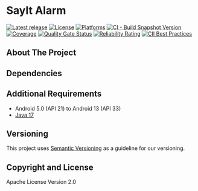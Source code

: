 # SayIt Alarm

[![Latest release](https://raw.githubusercontent.com/bitPogo/repo/main/docs/src/assets/badge-release-latest.svg)](https://github.com/bitPogo/repo/releases)
[![License](https://raw.githubusercontent.com/bitPogo/repo/main/docs/src/assets/badge-license.svg)](https://github.com/bitPogo/repo/blob/main/LICENSE)
[![Platforms](https://raw.githubusercontent.com/bitPogo/repo/main/docs/src/assets/badge-platform-support.svg)](https://github.com/bitPogo/repo/blob/main/docs/src/assets/badge-platform-support.svg)
[![CI - Build Snapshot Version](https://github.com/bitPogo/repo/actions/workflows/ci-snapshot.yml/badge.svg)](https://github.com/bitPogo/repo/actions/workflows/ci-snapshot.yml/badge.svg)
[![Coverage](https://sonarcloud.io/api/project_badges/measure?project=repo&metric=coverage)](https://sonarcloud.io/summary/new_code?id=repo)
[![Quality Gate Status](https://sonarcloud.io/api/project_badges/measure?project=repo&metric=alert_status)](https://sonarcloud.io/summary/new_code?id=repo)
[![Reliability Rating](https://sonarcloud.io/api/project_badges/measure?project=repo&metric=reliability_rating)](https://sonarcloud.io/summary/new_code?id=repo)
[![CII Best Practices](https://bestpractices.coreinfrastructure.org/projects/6023/badge)](https://bestpractices.coreinfrastructure.org/projects/6023)

## About The Project

## Dependencies

## Additional Requirements

* Android 5.0 (API 21) to Android 13 (API 33)
* [Java 17](https://adoptopenjdk.net/?variant=openjdk17&jvmVariant=hotspot)

## Versioning

This project uses [Semantic Versioning](http://semver.org/) as a guideline for our versioning.

## Copyright and License

Apache License Version 2.0
